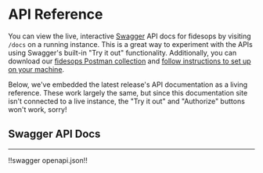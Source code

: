 # API Reference

You can view the live, interactive [Swagger](https://swagger.io/docs/) API docs for fidesops by visiting `/docs` on a running instance. This is a great way to experiment with the APIs using Swagger's built-in "Try it out" functionality.
Additionally, you can download our [fidesops Postman collection](../postman/Fidesops.postman_collection.json) and [follow instructions
to set up on your machine](../postman/using_postman.md).

Below, we've embedded the latest release's API documentation as a living reference. These work largely the same, but since this documentation site isn't connected to a live instance, the "Try it out" and "Authorize" buttons won't work, sorry!

## Swagger API Docs
---
!!swagger openapi.json!!

<script>
    /* If there is an anchor tag, reload it after the page loads to scroll to
     * that section, since the Swagger UI takes some time to render. */
    if (location.hash) {
        setTimeout(function() {
            location.href = location.href
        }, 200);
    }
</script>